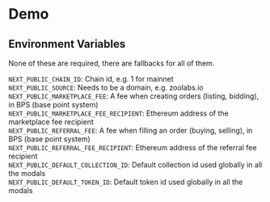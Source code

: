 # Demo

## Environment Variables

None of these are required, there are fallbacks for all of them.

`NEXT_PUBLIC_CHAIN_ID`: Chain id, e.g. 1 for mainnet\
`NEXT_PUBLIC_SOURCE`: Needs to be a domain, e.g. zoolabs.io\
`NEXT_PUBLIC_MARKETPLACE_FEE`: A fee when creating orders (listing, bidding), in BPS (base point system)\
`NEXT_PUBLIC_MARKETPLACE_FEE_RECIPIENT`: Ethereum address of the marketplace fee recipient\
`NEXT_PUBLIC_REFERRAL_FEE`: A fee when filling an order (buying, selling), in BPS (base point system)\
`NEXT_PUBLIC_REFERRAL_FEE_RECIPIENT`: Ethereum address of the referral fee recipient\
`NEXT_PUBLIC_DEFAULT_COLLECTION_ID`: Default collection id used globally in all the modals\
`NEXT_PUBLIC_DEFAULT_TOKEN_ID`: Default token id used globally in all the modals
